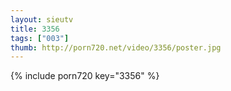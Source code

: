 ```yaml
--- 
layout: sieutv
title: 3356
tags: ["003"]
thumb: http://porn720.net/video/3356/poster.jpg
---
```

{% include porn720 key="3356" %} 
